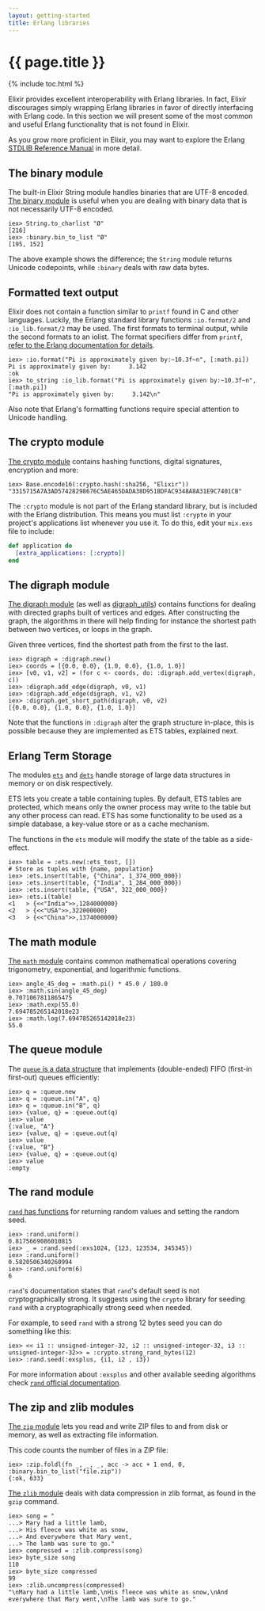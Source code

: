 ```yaml
---
layout: getting-started
title: Erlang libraries
---
```


# {{ page.title }}

{% include toc.html %}

Elixir provides excellent interoperability with Erlang libraries. In fact,
Elixir discourages simply wrapping Erlang libraries in favor of directly
interfacing with Erlang code. In this section we will present some of the
most common and useful Erlang functionality that is not found in Elixir.

As you grow more proficient in Elixir, you may want to explore the Erlang 
[STDLIB Reference Manual](http://erlang.org/doc/apps/stdlib/index.html) in more
detail.

## The binary module

The built-in Elixir String module handles binaries that are UTF-8 encoded.
[The binary module](http://erlang.org/doc/man/binary.html) is useful when
you are dealing with binary data that is not necessarily UTF-8 encoded.

```iex
iex> String.to_charlist "Ø"
[216]
iex> :binary.bin_to_list "Ø"
[195, 152]
```

The above example shows the difference; the `String` module returns Unicode
codepoints, while `:binary` deals with raw data bytes.

## Formatted text output

Elixir does not contain a function similar to `printf` found in C and other
languages. Luckily, the Erlang standard library functions `:io.format/2` and
`:io_lib.format/2` may be used. The first formats to terminal output, while
the second formats to an iolist. The format specifiers differ from `printf`,
[refer to the Erlang documentation for details](http://erlang.org/doc/man/io.html#format-1).

```iex
iex> :io.format("Pi is approximately given by:~10.3f~n", [:math.pi])
Pi is approximately given by:     3.142
:ok
iex> to_string :io_lib.format("Pi is approximately given by:~10.3f~n", [:math.pi])
"Pi is approximately given by:     3.142\n"
```

Also note that Erlang's formatting functions require special attention to
Unicode handling.

## The crypto module

[The crypto module](http://erlang.org/doc/man/crypto.html) contains hashing
functions, digital signatures, encryption and more:

```iex
iex> Base.encode16(:crypto.hash(:sha256, "Elixir"))
"3315715A7A3AD57428298676C5AE465DADA38D951BDFAC9348A8A31E9C7401CB"
```

The `:crypto` module is not part of the Erlang standard library, but is
included with the Erlang distribution. This means you must list `:crypto`
in your project's applications list whenever you use it. To do this,
edit your `mix.exs` file to include:

```elixir
def application do
  [extra_applications: [:crypto]]
end
```

## The digraph module

[The digraph module](http://erlang.org/doc/man/digraph.html) (as well as
[digraph_utils](http://erlang.org/doc/man/digraph_utils.html)) contains
functions for dealing with directed graphs built of vertices and edges.
After constructing the graph, the algorithms in there will help finding
for instance the shortest path between two vertices, or loops in the graph.

Given three vertices, find the shortest path from the first to the last.

```iex
iex> digraph = :digraph.new()
iex> coords = [{0.0, 0.0}, {1.0, 0.0}, {1.0, 1.0}]
iex> [v0, v1, v2] = (for c <- coords, do: :digraph.add_vertex(digraph, c))
iex> :digraph.add_edge(digraph, v0, v1)
iex> :digraph.add_edge(digraph, v1, v2)
iex> :digraph.get_short_path(digraph, v0, v2)
[{0.0, 0.0}, {1.0, 0.0}, {1.0, 1.0}]
```

Note that the functions in `:digraph` alter the graph structure in-place, this
is possible because they are implemented as ETS tables, explained next.

## Erlang Term Storage

The modules [`ets`](http://erlang.org/doc/man/ets.html) and
[`dets`](http://erlang.org/doc/man/dets.html) handle storage of large
data structures in memory or on disk respectively.

ETS lets you create a table containing tuples. By default, ETS tables
are protected, which means only the owner process may write to the table
but any other process can read. ETS has some functionality to be used as
a simple database, a key-value store or as a cache mechanism.

The functions in the `ets` module will modify the state of the table as a
side-effect.

```iex
iex> table = :ets.new(:ets_test, [])
# Store as tuples with {name, population}
iex> :ets.insert(table, {"China", 1_374_000_000})
iex> :ets.insert(table, {"India", 1_284_000_000})
iex> :ets.insert(table, {"USA", 322_000_000})
iex> :ets.i(table)
<1   > {<<"India">>,1284000000}
<2   > {<<"USA">>,322000000}
<3   > {<<"China">>,1374000000}
```

## The math module

[The `math` module](http://erlang.org/doc/man/math.html) contains common
mathematical operations covering trigonometry, exponential, and logarithmic
functions.

```iex
iex> angle_45_deg = :math.pi() * 45.0 / 180.0
iex> :math.sin(angle_45_deg)
0.7071067811865475
iex> :math.exp(55.0)
7.694785265142018e23
iex> :math.log(7.694785265142018e23)
55.0
```

## The queue module

The [`queue` is a data structure](http://erlang.org/doc/man/queue.html)
that implements (double-ended) FIFO (first-in first-out) queues efficiently:

```iex
iex> q = :queue.new
iex> q = :queue.in("A", q)
iex> q = :queue.in("B", q)
iex> {value, q} = :queue.out(q)
iex> value
{:value, "A"}
iex> {value, q} = :queue.out(q)
iex> value
{:value, "B"}
iex> {value, q} = :queue.out(q)
iex> value
:empty
```

## The rand module

[`rand` has functions](http://erlang.org/doc/man/rand.html) for returning
random values and setting the random seed.

```iex
iex> :rand.uniform()
0.8175669086010815
iex> _ = :rand.seed(:exs1024, {123, 123534, 345345})
iex> :rand.uniform()
0.5820506340260994
iex> :rand.uniform(6)
6
```

`rand`'s documentation states that `rand`'s default seed is not cryptographically
strong. It suggests using the `crypto` library for seeding `rand` with a
cryptographically strong seed when needed.

For example, to seed `rand` with a strong 12 bytes seed you can do something
like this:

```iex
iex> << i1 :: unsigned-integer-32, i2 :: unsigned-integer-32, i3 :: unsigned-integer-32>> = :crypto.strong_rand_bytes(12)
iex> :rand.seed(:exsplus, {i1, i2 , i3})
```

For more information about `:exsplus` and other available seeding algorithms
check [`rand` official documentation](http://erlang.org/doc/man/rand.html).

## The zip and zlib modules

[The `zip` module](http://erlang.org/doc/man/zip.html) lets you read and write
ZIP files to and from disk or memory, as well as extracting file information.

This code counts the number of files in a ZIP file:

```iex
iex> :zip.foldl(fn _, _, _, acc -> acc + 1 end, 0, :binary.bin_to_list("file.zip"))
{:ok, 633}
```

[The `zlib` module](http://erlang.org/doc/man/zlib.html) deals with data compression in zlib format, as found in the
`gzip` command.

```iex
iex> song = "
...> Mary had a little lamb,
...> His fleece was white as snow,
...> And everywhere that Mary went,
...> The lamb was sure to go."
iex> compressed = :zlib.compress(song)
iex> byte_size song
110
iex> byte_size compressed
99
iex> :zlib.uncompress(compressed)
"\nMary had a little lamb,\nHis fleece was white as snow,\nAnd everywhere that Mary went,\nThe lamb was sure to go."
```
